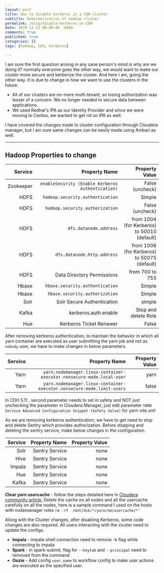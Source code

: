 ```yaml
---
layout: post
title: How to disable kerberos in a CDH cluster
subtitle: Dekerberization of hadoop cluster
permalink: /blog/disable-kerberos-on-CDH
date: 2020-12-23 00:00:00 -0400
comments: true
published: true
categories: []
tags: [hadoop, CDH, kerberos]

---
```


I am sure the first question arising in any sane person's mind is why are we doing it? normally everyone goes the other way, we would want to make our cluster more secure and kerberize the cluster.  And here I am, going the other way. It is due to change in how we want to use the clusters in the future.

* All of our clusters are no-more multi-tenant, so losing authorization was lesser of a concern. We no longer needed to secure data between applications.
* We used Redhat's IPA as our Identity Provider and since we were moving to Centos, we wanted to get rid on IPA as well.

I have covered the changes made to cluster configuration through Cloudera manager, but I am sure same changes can be easily made using Ambari as well.


---
## Hadoop Properties to change

| Service | Property Name | Property Value|
| ------:| -----------:|-----------:|
| Zookeeper   | `enableSecurity (Enable Kerberos Authentication)` | False (uncheck)|
| HDFS | `hadoop.security.authentication` | Simple|
| HDFS | `hadoop.security.authorization` | False (uncheck)|
| HDFS | `dfs.datanode.address` | from 1004 (for Kerberos) to 50010 (default)|
| HDFS | `dfs.datanode.http.address` | from 1006 (for Kerberos) to 50075 (default)|
| HDFS | Data Directory Permissions | from 700 to 755|
| Hbase | `hbase.security.authentication` | Simple|
| Hbase | `hbase.security.authorization` | Simple|
| Solr | Solr Secure Authentication | simple|
| Kafka | kerberos.auth.enable | Stop and delete Role|
| Hue | Kerberos Ticket Renewer | False|

After removing kerberos authentication, to maintain the behavior in which all yarn container are executed as user submitting the yarn job and not as `nobody` user, we have to make changes in below parameters.   


| Service | Property Name | Property Value|
| ------:| -----------:|-----------:|
| Yarn | `yarn.nodemanager.linux-container-executor.nonsecure-mode.local-user` | yarn|
| Yarn | `yarn.nodemanager.linux-container-executor.nonsecure-mode.limit-users` | false|


In CDH 5.11 , second parameter needs to set in safety and NOT just unchecking the parameter in Cloudera Manager, just edit parameter `YARN Service Advanced Configuration Snippet (Safety Valve)` for yarn-site.xml

As we are removing kerberos authentication, we have to get need to stop and delete Sentry which provides authorization. Before stopping and deleting the sentry service, make below changes in the configuration.

| Service | Property Name | Property Value|
| ------:| -----------:|-----------:|
| Solr | Sentry Service | none|
| Hive | Sentry Service | none|
| Impala | Sentry Service | none|
| Hue | Sentry Service | none|
| Kafka | Sentry Service | none|



**Clear yarn usercache** - follow the steps detailed here in
  [Cloudera community article.](https://community.cloudera.com/t5/Community-Articles/How-to-clear-local-file-cache-and-user-cache-for-yarn/ta-p/245160 "community article") Delete the cache on all nodes and all the usercache carefully on all the nodes, here is a sample command I used on the hosts with nodemanager roles `rm -rf  /mnt/dsk/*/yarn/nm/usercache/*'`


Along with the Cluster changes, after disabling Kerberos, some code changes are also required. All users interacting with the cluster need to update the configs.

* **Impala** - impala-shell connection need to remove -k flag while connecting to impala
* **Spark** - in spark-submit, flag for `--keytab` and `--principal`  need to removed from the command
* **Oozie** - Add config `user.name` to workflow config to make user actions are executed as the specified user.




